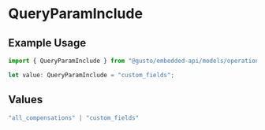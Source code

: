 # QueryParamInclude

## Example Usage

```typescript
import { QueryParamInclude } from "@gusto/embedded-api/models/operations";

let value: QueryParamInclude = "custom_fields";
```

## Values

```typescript
"all_compensations" | "custom_fields"
```